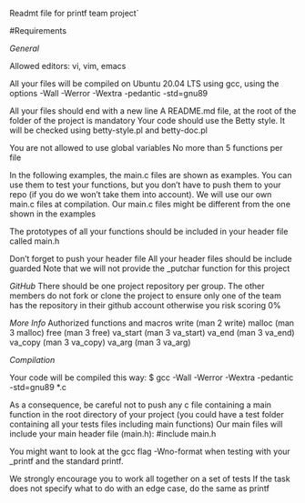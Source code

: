 Readmt file for printf team project`

#Requirements

*General*

Allowed editors: 
vi, vim, emacs

All your files will be compiled on Ubuntu 20.04 LTS using gcc, using the options -Wall -Werror -Wextra -pedantic -std=gnu89

All your files should end with a new line
A README.md file, at the root of the folder of the project is mandatory
Your code should use the Betty style. It will be checked using betty-style.pl and betty-doc.pl

You are not allowed to use global variables
No more than 5 functions per file

In the following examples, the main.c files are shown as examples. You can use them to test your functions, but you don’t have to push them to your repo (if you do we won’t take them into account). We will use our own main.c files at compilation. Our main.c files might be different from the one shown in the examples

The prototypes of all your functions should be included in your header file called main.h

Don’t forget to push your header file
All your header files should be include guarded
Note that we will not provide the _putchar function for this project

*GitHub*
There should be one project repository per group. The other members do not fork or clone the project to ensure only one of the team has the repository in their github account otherwise you risk scoring 0%

*More Info*
Authorized functions and macros
write (man 2 write)
malloc (man 3 malloc)
free (man 3 free)
va_start (man 3 va_start)
va_end (man 3 va_end)
va_copy (man 3 va_copy)
va_arg (man 3 va_arg)


*Compilation*

Your code will be compiled this way:
$ gcc -Wall -Werror -Wextra -pedantic -std=gnu89 *.c

As a consequence, be careful not to push any c file containing a main function in the root directory of your project (you could have a test folder containing all your tests files including main functions)
Our main files will include your main header file (main.h): #include main.h

You might want to look at the gcc flag -Wno-format when testing with your _printf and the standard printf.

We strongly encourage you to work all together on a set of tests
If the task does not specify what to do with an edge case, do the same as printf
